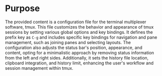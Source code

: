 # Purpose
The provided content is a configuration file for the terminal multiplexer software, tmux. This file customizes the behavior and appearance of tmux sessions by setting various global options and key bindings. It defines the prefix key as `C-g` and includes specific key bindings for navigation and pane management, such as joining panes and selecting layouts. The configuration also adjusts the status bar's position, appearance, and content, opting for a minimalistic approach by removing status information from the left and right sides. Additionally, it sets the history file location, clipboard integration, and history limit, enhancing the user's workflow and session management within tmux.
